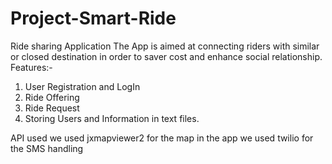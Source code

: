 # Project-Smart-Ride
Ride sharing Application
The App is aimed at connecting riders with similar or closed destination in order to saver cost and enhance social relationship.
Features:-
1) User Registration and LogIn
2) Ride Offering
3) Ride Request
4) Storing Users and Information in text files.

API used
we used jxmapviewer2 for the map in the app
we used twilio for the SMS handling 